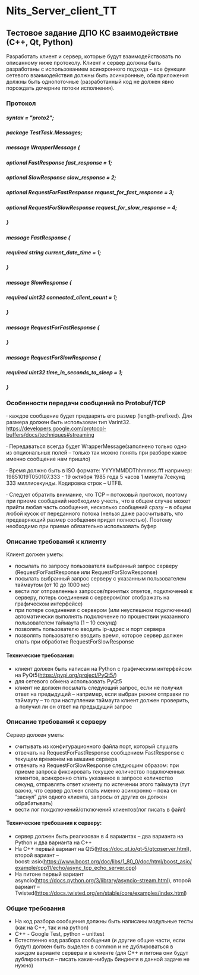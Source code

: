 # Nits_Server_client_TT


## Тестовое задание ДПО КС взаимодействие (С++, Qt, Python)

Разработать клиент и сервер, которые будут взаимодействовать по описанному ниже протоколу. Клиент и сервер должны быть разработаны с использованием асинхронного подхода – все функции сетевого взаимодействия должны быть асинхронные, оба приложения должны быть однопоточные (разработанный код не должен явно порождать дочерние потоки исполнения).


### Протокол

##### syntax = "proto2";

##### package TestTask.Messages;

##### message WrapperMessage {

##### optional FastResponse fast_response = 1;

##### optional SlowResponse slow_response = 2;

##### optional RequestForFastResponse request_for_fast_response = 3;

##### optional RequestForSlowResponse request_for_slow_response = 4;

##### }

##### message FastResponse {

##### required string current_date_time = 1;

##### }

##### message SlowResponse {

##### required uint32 connected_client_count = 1;

##### }

##### message RequestForFastResponse {

##### }

##### message RequestForSlowResponse {

##### required uint32 time_in_seconds_to_sleep = 1;

##### }


### Особенности передачи сообщений по Protobuf/TCP

·         каждое сообщение будет предварять его размер (length-prefixed). Для размера должен быть использован тип Varint32. https://developers.google.com/protocol-buffers/docs/techniques#streaming

·         Передаваться всегда будет  WrapperMessage(заполнено только одно из опциональных полей – только так можно понять при разборе какое именно сообщение нам пришло)

·         Время должно быть в ISO формате: YYYYMMDDThhmmss.fff например: 19851019T050107.333 - 19 октября 1985 года 5 часов 1 минута 7секунд 333 миллисекунды. Кодировка строк – UTF8.

·         Следует обратить внимание, что TCP – потоковый протокол, поэтому при приеме сообщений необходимо учесть, что в общем случае может прийти любая часть сообщения, несколько сообщений сразу – в общем любой кусок от переданного потока (нельзя даже рассчитывать, что предваряющий размер сообщения придет полностью). Поэтому необходимо при приеме обязательно использовать буфер


### Описание требований к клиенту

Клиент должен уметь:

* посылать по запросу пользователя  выбранный запрос  серверу (RequestForFastResponse или RequestForSlowResponse)
* посылать  выбранный запрос серверу с указанным пользователем таймаутом (от 10 до 1000 мс)
* вести лог отправленных запросов/принятых ответов, подключений к серверу, потерь соединения  с сервером(лог отображать на графическом интерфейсе)
* при потере соединения с сервером (или неуспешном подключении) автоматически выполнять подключение по прошествии указанного пользователем таймаута (1 – 10 секунд)
* позволять пользователю вводить ip-адрес и порт сервера
* позволять пользователю вводить время, которое сервер должен спать при обработке  RequestForSlowResponse

#### Технические требования:

* клиент должен быть написан на Python с графическим интерфейсом на PyQt5(https://pypi.org/project/PyQt5/)
* для сетевого обмена использовать PyQt5
* клиент не должен посылать следующий запрос, если не получил ответ на предыдущий – например, если выбран режим отправки по таймауту – то при наступлении таймаута клиент должен проверить, а получил ли он ответ на предыдущий запрос


### Описание требований к серверу

Сервер должен уметь:

* считывать из конфигурационного файла порт, который слушать
* отвечать на  RequestForFastResponse сообщением  FastResponse с текущем временем на машине сервера
* отвечать на  RequestForSlowResponse следующим образом: при приеме запроса фиксировать текущее количество подключенных клиентов, асинхронно спать указанное в запросе количество секунд, отправлять ответ клиенту по истечении этого таймаута (тут важно, что сервер должен спать именно асинхронно – пока он “заснул” для одного клиента, запросы от других он должен обрабатывать)
* вести лог покдключений/отключений клиентов(лог писать в файл)


#### Технические требования к серверу:

* сервер должен быть реализован в 4 вариантах – два варианта на Python и два варианта на C++
* На C++ первый вариант на Qt5(https://doc.qt.io/qt-5/qtcpserver.html), второй вариант – boost::asio(https://www.boost.org/doc/libs/1_80_0/doc/html/boost_asio/example/cpp11/echo/async_tcp_echo_server.cpp)
* На питоне первый вариант asyncio(https://docs.python.org/3/library/asyncio-stream.html), второй вариант – Twisted(https://docs.twisted.org/en/stable/core/examples/index.html)


### Общие требования

* На код разбора сообщения должны быть написаны модульные тесты (как на C++, так и на python)
* C++ - Google Test, python – unittest
* Естественно код разбора сообщения (и другие общие части, если будут) должен быть выделен в common и не дублироваться в каждом варианте сервера и в клиенте (для C++ и питона они будут дублироваться – писать какие-нибудь биндинги в данной задаче не нужно)
